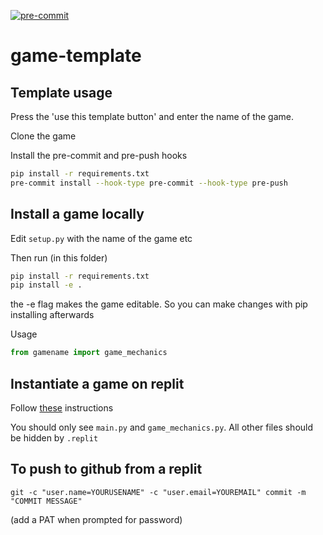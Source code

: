 [![pre-commit](https://img.shields.io/badge/pre--commit-enabled-brightgreen?logo=pre-commit&logoColor=white)](https://github.com/pre-commit/pre-commit)

# game-template

## Template usage

Press the 'use this template button' and enter the name of the game.

Clone the game

Install the pre-commit and pre-push hooks

```bash
pip install -r requirements.txt
pre-commit install --hook-type pre-commit --hook-type pre-push
```

## Install a game locally

Edit `setup.py` with the name of the game etc

Then run (in this folder)

```bash
pip install -r requirements.txt
pip install -e .
```

the -e flag makes the game editable. So you can make changes with pip installing afterwards

Usage

```python
from gamename import game_mechanics
```


## Instantiate a game on replit

Follow [these](https://www.notion.so/How-to-init-a-Replit-from-GitHub-877ee57054444a0085e884401e80d02b) instructions

You should only see `main.py` and `game_mechanics.py`. All other files should be hidden by `.replit`

## To push to github from a replit

```
git -c "user.name=YOURUSENAME" -c "user.email=YOUREMAIL" commit -m "COMMIT MESSAGE"
```

(add a PAT when prompted for password)
